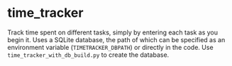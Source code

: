 # time_tracker

Track time spent on different tasks, simply by entering each task as you begin it. Uses a SQLite database, the path of which can be specified as an environment variable (`TIMETRACKER_DBPATH`) or directly in the code. Use `time_tracker_with_db_build.py` to create the database.
